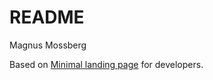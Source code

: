 # README #

Magnus Mossberg

Based on [Minimal landing page](https://github.com/flexdinesh/dev-landing-page) for developers.

